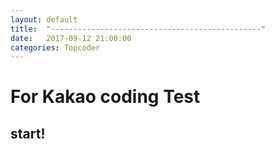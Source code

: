 ```yaml
---
layout: default
title:  "-----------------------------------------------"
date:   2017-09-12 21:00:00
categories: Topcoder
---
```



# For Kakao coding Test

## start!
